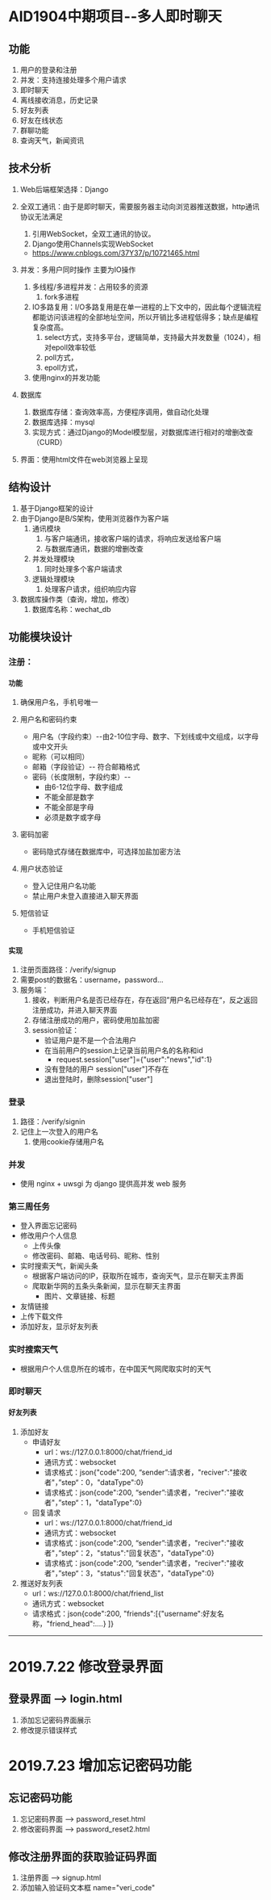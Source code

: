 # AID1904中期项目--多人即时聊天

## 功能

1. 用户的登录和注册
2. 并发：支持连接处理多个用户请求
3. 即时聊天
4. 离线接收消息，历史记录
5. 好友列表
6. 好友在线状态
7. 群聊功能
8. 查询天气，新闻资讯

## 技术分析

1. Web后端框架选择：Django

2. 全双工通讯：由于是即时聊天，需要服务器主动向浏览器推送数据，http通讯协议无法满足

   1. 引用WebSocket，全双工通讯的协议。
   2. Django使用Channels实现WebSocket

   - https://www.cnblogs.com/37Y37/p/10721465.html

3. 并发：多用户同时操作  主要为IO操作  
   1. 多线程/多进程并发：占用较多的资源
      1. fork多进程
   2. IO多路复用：I/O多路复用是在单一进程的上下文中的，因此每个逻辑流程都能访问该进程的全部地址空间，所以开销比多进程低得多；缺点是编程复杂度高。
      1. select方式，支持多平台，逻辑简单，支持最大并发数量（1024），相对epoll效率较低
      2. poll方式，
      3. epoll方式，
   3. 使用nginx的并发功能

4. 数据库
   1. 数据库存储：查询效率高，方便程序调用，做自动化处理
   2. 数据库选择：mysql
   3. 实现方式：通过Django的Model模型层，对数据库进行相对的增删改查（CURD）

5. 界面：使用html文件在web浏览器上呈现

## 结构设计

1. 基于Django框架的设计
2. 由于Django是B/S架构，使用浏览器作为客户端
   1. 通讯模块
      1. 与客户端通讯，接收客户端的请求，将响应发送给客户端
      2. 与数据库通讯，数据的增删改查
   2. 并发处理模块
      1. 同时处理多个客户端请求
   3. 逻辑处理模块
      1. 处理客户请求，组织响应内容
3. 数据库操作类（查询，增加，修改）
   1. 数据库名称：wechat_db

## 功能模块设计

### 注册：

#### 功能

1. 确保用户名，手机号唯一
2. 用户名和密码约束

   - 用户名（字段约束）--由2-10位字母、数字、下划线或中文组成，以字母或中文开头
   - 昵称（可以相同）
   - 邮箱（字段验证）-- 符合邮箱格式
   - 密码（长度限制，字段约束）-- 
     - 由6-12位字母、数字组成
     - 不能全部是数字
     - 不能全部是字母
     - 必须是数字或字母
3. 密码加密
   - 密码隐式存储在数据库中，可选择加盐加密方法
4. 用户状态验证
   - 登入记住用户名功能
   - 禁止用户未登入直接进入聊天界面
5. 短信验证
   - 手机短信验证
#### 实现

1. 注册页面路径：/verify/signup
2. 需要post的数据名：username，password...
3. 服务端：
   1. 接收，判断用户名是否已经存在，存在返回”用户名已经存在“，反之返回注册成功，并进入聊天界面
   2. 存储注册成功的用户，密码使用加盐加密
   3. session验证：
      - 验证用户是不是一个合法用户
      - 在当前用户的session上记录当前用户名的名称和id
        - request.session["user"]={"user":"news","id":1}
      - 没有登陆的用户 session["user"]不存在
      - 退出登陆时，删除session["user"]

### 登录

1. 路径：/verify/signin
2. 记住上一次登入的用户名
   1. 使用cookie存储用户名

### 并发

- 使用 nginx + uwsgi 为 django 提供高并发 web 服务


### 第三周任务

- 登入界面忘记密码
- 修改用户个人信息
  - 上传头像
  - 修改密码、邮箱、电话号码、昵称、性别
- 实时搜索天气，新闻头条
    - 根据客户端访问的IP，获取所在城市，查询天气，显示在聊天主界面
    - 爬取新华网的五条头条新闻，显示在聊天主界面
        - 图片、文章链接、标题
- 友情链接
- 上传下载文件
- 添加好友，显示好友列表
### 实时搜索天气
- 根据用户个人信息所在的城市，在中国天气网爬取实时的天气

### 即时聊天

  #### 好友列表

1. 添加好友
   - 申请好友
     - url：ws://127.0.0.1:8000/chat/friend_id
     - 通讯方式：websocket
     - 请求格式：json{"code":200, “sender”:请求者，"reciver":"接收者"，”step“：0，"dataType":0}
     - 请求格式：json{code":200, “sender”:请求者，"reciver":"接收者"，”step“：1，"dataType":0}
   - 回复请求
     - url：ws://127.0.0.1:8000/chat/friend_id
     - 通讯方式：websocket
     - 请求格式：json{code":200, “sender”:请求者，"reciver":"接收者"，”step“：2，"status":"回复状态"，"dataType":0}
     - 请求格式：json{code":200, “sender”:请求者，"reciver":"接收者"，”step“：3，"status":"回复状态"，"dataType":0}
2. 推送好友列表
   - url：ws://127.0.0.1:8000/chat/friend_list
   - 通讯方式：websocket
   - 请求格式：json{code":200, "friends":[{"username":好友名称，"friend_head":....} ]}

-----------------------------------

# 2019.7.22 修改登录界面
## 登录界面 --> login.html
1. 添加忘记密码界面展示
2. 修改提示错误样式

# 2019.7.23 增加忘记密码功能
## 忘记密码功能
1.  忘记密码界面 --> password_reset.html
2.  修改密码界面 --> password_reset2.html

## 修改注册界面的获取验证码界面
1. 注册界面 --> signup.html
2. 添加输入验证码文本框 name="veri_code"
